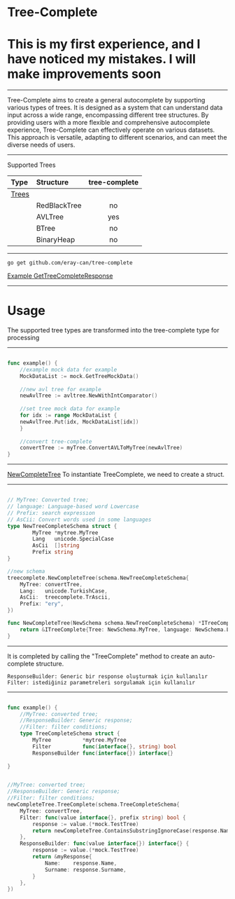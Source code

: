 # Tree-Complete
# This is my first experience, and I have noticed my mistakes. I will make improvements soon
___

Tree-Complete aims to create a general autocomplete by supporting various types of trees. It is designed as a system that can understand data input across a wide range, encompassing different tree structures.
By providing users with a more flexible and comprehensive autocomplete experience, Tree-Complete can effectively operate on various datasets.
This approach is versatile, adapting to different scenarios, and can meet the diverse needs of users.

___

Supported Trees

| **Type**          | **Structure**                | **tree-complete** | 
|:------------------|:-----------------------------|:-----------------:| 
| [Trees](#trees)   |
|                   | RedBlackTree                 |        no         |
|                   | AVLTree                      |        yes        |
|                   | BTree                        |        no         |
|                   | BinaryHeap                   |        no         |

___

```shell
go get github.com/eray-can/tree-complete
```
[Example GetTreeCompleteResponse](./example/treecomplete/handler.go)

___

# Usage

The supported tree types are transformed into the tree-complete type for processing

___
```go

func example() {
    //example mock data for example
    MockDataList := mock.GetTreeMockData()
    
    //new avl tree for example
    newAvlTree := avltree.NewWithIntComparator()
    
    //set tree mock data for example
    for idx := range MockDataList {
    newAvlTree.Put(idx, MockDataList[idx])
    }
    
    //convert tree-complete
    convertTree := myTree.ConvertAVLToMyTree(newAvlTree)
}

```
___

[NewCompleteTree](./tree_complete.go) To instantiate TreeComplete, we need to create a struct.

___
```go

// MyTree: Converted tree;
// language: Language-based word Lowercase
// Prefix: search expressıon
// AsCii: Convert words used in some languages
type NewTreeCompleteSchema struct {
        MyTree *mytree.MyTree
        Lang   unicode.SpecialCase
        AsCii  []string
        Prefix string
}

//new schema
treecomplete.NewCompleteTree(schema.NewTreeCompleteSchema{
    MyTree: convertTree,
    Lang:   unicode.TurkishCase,
    AsCii:  treecomplete.TrAscii,
    Prefix: "ery",
})

func NewCompleteTree(NewSchema schema.NewTreeCompleteSchema) *ITreeComplete {
    return &ITreeComplete{Tree: NewSchema.MyTree, language: NewSchema.Lang, AsciiReplace: NewSchema.AsCii, Prefix: NewSchema.Prefix}
}


```
___

It is completed by calling the "TreeComplete" method to create an auto-complete structure.

```
ResponseBuilder: Generic bir response oluşturmak için kullanılır
Filter: istediğiniz parametreleri sorgulamak için kullanılır
```
___


```go

func example() {
    //MyTree: converted tree;
    //ResponseBuilder: Generic response;
    //Filter: filter conditions;
    type TreeCompleteSchema struct {
        MyTree          *mytree.MyTree
        Filter          func(interface{}, string) bool
        ResponseBuilder func(interface{}) interface{}
    
}


//MyTree: converted tree;
//ResponseBuilder: Generic response;
//Filter: filter conditions;
newCompleteTree.TreeComplete(schema.TreeCompleteSchema{
    MyTree: convertTree,
    Filter: func(value interface{}, prefix string) bool {
        response := value.(*mock.TestTree)
        return newCompleteTree.ContainsSubstringIgnoreCase(response.Name) || newCompleteTree.ContainsSubstringIgnoreCase(response.Surname)
    },
    ResponseBuilder: func(value interface{}) interface{} {
        response := value.(*mock.TestTree)
        return &myResponse{
            Name:    response.Name,
            Surname: response.Surname,
        }
    },
})


```
